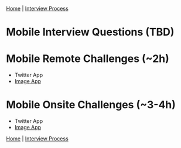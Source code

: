 [Home](../../README.md) |
[Interview Process](../README.md)

# Mobile Interview Questions (TBD)

# Mobile Remote Challenges (~2h)
- Twitter App
- [Image App](https://drive.google.com/open?id=1NkOV6R0e2x7mAb1BhLS0QZDEi9L9y5ciIr5GuV-GxjI)

# Mobile Onsite Challenges (~3-4h)
- Twitter App
- [Image App](https://drive.google.com/open?id=1n_9_eU0T8oU6h0NRTinK2BKU34QLNu1EQ0qIoQVBfBc)


[Home](../../README.md) |
[Interview Process](../README.md)
